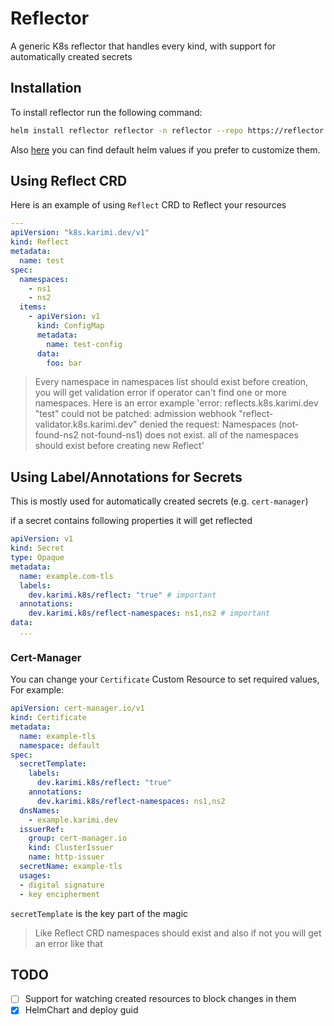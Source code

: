 # Reflector

 A generic K8s reflector that handles every kind, with support for automatically created secrets

## Installation

To install reflector run the following command:

```bash
helm install reflector reflector -n reflector --repo https://reflector.karimi.dev --create-namespace
```

Also [here](./charts/reflector/values.yaml) you can find default helm values if you prefer to customize them.

## Using Reflect CRD

Here is an example of using `Reflect` CRD to Reflect your resources

```yaml
---
apiVersion: "k8s.karimi.dev/v1"
kind: Reflect
metadata:
  name: test
spec:
  namespaces:
    - ns1
    - ns2
  items:
    - apiVersion: v1
      kind: ConfigMap
      metadata:
        name: test-config
      data:
        foo: bar
```

> Every namespace in namespaces list should exist before creation, you will get validation error if operator can't find one or more namespaces. Here is an error example 'error: reflects.k8s.karimi.dev "test" could not be patched: admission webhook "reflect-validator.k8s.karimi.dev" denied the request: Namespaces (not-found-ns2 not-found-ns1) does not exist. all of the namespaces should exist before creating new Reflect'

## Using Label/Annotations for Secrets

This is mostly used for automatically created secrets (e.g. `cert-manager`)

if a secret contains following properties it will get reflected

```yaml
apiVersion: v1
kind: Secret
type: Opaque
metadata:
  name: example.com-tls
  labels:
    dev.karimi.k8s/reflect: "true" # important
  annotations:
    dev.karimi.k8s/reflect-namespaces: ns1,ns2 # important
data:
  ...
```

### Cert-Manager

You can change your `Certificate` Custom Resource to set required values, For example:

```yaml
apiVersion: cert-manager.io/v1
kind: Certificate
metadata:
  name: example-tls
  namespace: default
spec:
  secretTemplate:
    labels:
      dev.karimi.k8s/reflect: "true"
    annotations:
      dev.karimi.k8s/reflect-namespaces: ns1,ns2
  dnsNames:
    - example.karimi.dev
  issuerRef:
    group: cert-manager.io
    kind: ClusterIssuer
    name: http-issuer
  secretName: example-tls
  usages:
  - digital signature
  - key encipherment
```

`secretTemplate` is the key part of the magic

> Like Reflect CRD namespaces should exist and also if not you will get an error like that

## TODO

- [ ] Support for watching created resources to block changes in them
- [x] HelmChart and deploy guid
